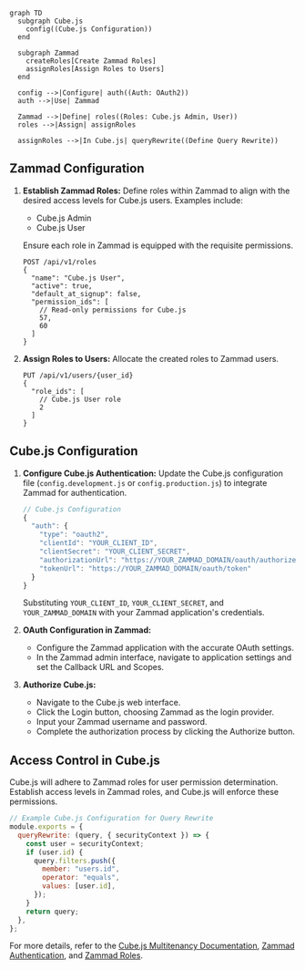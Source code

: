 ```mermaid
graph TD
  subgraph Cube.js
    config((Cube.js Configuration))
  end

  subgraph Zammad
    createRoles[Create Zammad Roles]
    assignRoles[Assign Roles to Users]
  end

  config -->|Configure| auth((Auth: OAuth2))
  auth -->|Use| Zammad

  Zammad -->|Define| roles((Roles: Cube.js Admin, User))
  roles -->|Assign| assignRoles

  assignRoles -->|In Cube.js| queryRewrite((Define Query Rewrite))
```

## Zammad Configuration

1. **Establish Zammad Roles:** Define roles within Zammad to align with the desired access levels for Cube.js users. Examples include:
    
    * Cube.js Admin
    * Cube.js User
    
    Ensure each role in Zammad is equipped with the requisite permissions.
    
    ```http
    POST /api/v1/roles
    {
      "name": "Cube.js User",
      "active": true,
      "default_at_signup": false,
      "permission_ids": [
        // Read-only permissions for Cube.js
        57,
        60
      ]
    }
    ```
    
2. **Assign Roles to Users:** Allocate the created roles to Zammad users.
    
    ```http
    PUT /api/v1/users/{user_id}
    {
      "role_ids": [
        // Cube.js User role
        2
      ]
    }
    ```
    

## Cube.js Configuration

1. **Configure Cube.js Authentication:** Update the Cube.js configuration file (`config.development.js` or `config.production.js`) to integrate Zammad for authentication.
    
    ```javascript
    // Cube.js Configuration
    {
      "auth": {
        "type": "oauth2",
        "clientId": "YOUR_CLIENT_ID",
        "clientSecret": "YOUR_CLIENT_SECRET",
        "authorizationUrl": "https://YOUR_ZAMMAD_DOMAIN/oauth/authorize",
        "tokenUrl": "https://YOUR_ZAMMAD_DOMAIN/oauth/token"
      }
    }
    ```
    
    Substituting `YOUR_CLIENT_ID`, `YOUR_CLIENT_SECRET`, and `YOUR_ZAMMAD_DOMAIN` with your Zammad application's credentials.
    
2. **OAuth Configuration in Zammad:**
    
    * Configure the Zammad application with the accurate OAuth settings.
    * In the Zammad admin interface, navigate to application settings and set the Callback URL and Scopes.
3. **Authorize Cube.js:**
    
    * Navigate to the Cube.js web interface.
    * Click the Login button, choosing Zammad as the login provider.
    * Input your Zammad username and password.
    * Complete the authorization process by clicking the Authorize button.

## Access Control in Cube.js

Cube.js will adhere to Zammad roles for user permission determination. Establish access levels in Zammad roles, and Cube.js will enforce these permissions.

```javascript
// Example Cube.js Configuration for Query Rewrite
module.exports = {
  queryRewrite: (query, { securityContext }) => {
    const user = securityContext;
    if (user.id) {
      query.filters.push({
        member: "users.id",
        operator: "equals",
        values: [user.id],
      });
    }
    return query;
  },
};
```

For more details, refer to the [Cube.js Multitenancy Documentation](https://cube.dev/docs/product/configuration/advanced/multitenancy), [Zammad Authentication](https://docs.zammad.org/en/latest/api/user.html), and [Zammad Roles](https://docs.zammad.org/en/latest/api/role.html).

